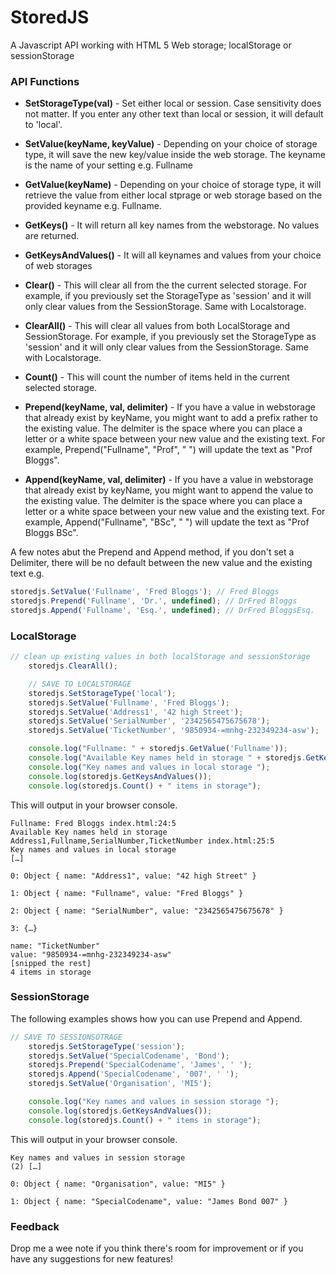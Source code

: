 # StoredJS

A Javascript API working with HTML 5 Web storage; localStorage or sessionStorage

### API Functions
- **SetStorageType(val)** - Set either local or session. Case sensitivity does not matter. 
If you enter any other text than local or session, it will default to 'local'.

- **SetValue(keyName, keyValue)** - Depending on your choice of storage type, it will save the new key/value inside the web storage. 
The keyname is the name of your setting e.g. Fullname

- **GetValue(keyName)** - Depending on your choice of storage type, it will retrieve the value from either local stprage or web storage based 
on the provided keyname e.g. Fullname.

- **GetKeys()** - It will return all key names from the webstorage. No values are returned.

- **GetKeysAndValues()** - It will all keynames and values from your choice of web storages

- **Clear()** - This will clear all from the the current selected storage. 
For example, if you previously set the StorageType as 'session' and 
it will only clear values from the SessionStorage. Same with Localstorage.

- **ClearAll()** - This will clear all values from both LocalStorage and SessionStorage. For example, if you previously set the StorageType as 'session' and 
it will only clear values from the SessionStorage. Same with Localstorage.

- **Count()** - This will count the number of items held in the current selected storage.

- **Prepend(keyName, val, delimiter)** - If you have a value in webstorage that already exist by keyName, 
you might want to add a prefix rather to the existing value. 
The delmiter is the space where you can place a letter or a white space between your new value 
and the existing text. For example, Prepend("Fullname", "Prof", " ") will update the text as "Prof Bloggs".

- **Append(keyName, val, delimiter)** - If you have a value in webstorage that already exist by keyName, 
you might want to append the value to the existing value. 
The delmiter is the space where you can place a letter or a white space between your new value 
and the existing text. For example, Append("Fullname", "BSc", " ") will update the text as "Prof Bloggs BSc".

A few notes abut the Prepend and Append method, if you don't set a Delimiter, there will be no default between the new 
value and the existing text e.g.

```javascript
storedjs.SetValue('Fullname', 'Fred Bloggs'); // Fred Bloggs
storedjs.Prepend('Fullname', 'Dr.', undefined); // DrFred Bloggs
storedjs.Append('Fullname', 'Esq.', undefined); // DrFred BloggsEsq.
```


### LocalStorage

```javascript
// clean up existing values in both localStorage and sessionStorage
    storedjs.ClearAll();

    // SAVE TO LOCALSTORAGE
    storedjs.SetStorageType('local');
    storedjs.SetValue('Fullname', 'Fred Bloggs');
    storedjs.SetValue('Address1', '42 high Street');
    storedjs.SetValue('SerialNumber', '2342565475675678');
    storedjs.SetValue('TicketNumber', '9850934-=mnhg-232349234-asw');

    console.log("Fullname: " + storedjs.GetValue('Fullname'));
    console.log("Available Key names held in storage " + storedjs.GetKeys());
    console.log("Key names and values in local storage ");
    console.log(storedjs.GetKeysAndValues());
    console.log(storedjs.Count() + " items in storage");
```

This will output in your browser console.
```text
Fullname: Fred Bloggs index.html:24:5
Available Key names held in storage Address1,Fullname,SerialNumber,TicketNumber index.html:25:5
Key names and values in local storage
[…]
​
0: Object { name: "Address1", value: "42 high Street" }

1: Object { name: "Fullname", value: "Fred Bloggs" }
​
2: Object { name: "SerialNumber", value: "2342565475675678" }
​
3: {…}
​​
name: "TicketNumber"
value: "9850934-=mnhg-232349234-asw"
[snipped the rest]
4 items in storage
````

### SessionStorage

The following examples shows how you can use Prepend and Append.

```javascript
// SAVE TO SESSIONSOTRAGE
    storedjs.SetStorageType('session');
    storedjs.SetValue('SpecialCodename', 'Bond');
    storedjs.Prepend('SpecialCodename', 'James', ' ');
    storedjs.Append('SpecialCodename', '007', ' ');
    storedjs.SetValue('Organisation', 'MI5');

    console.log("Key names and values in session storage ");
    console.log(storedjs.GetKeysAndValues());
    console.log(storedjs.Count() + " items in storage");
```

This will output in your browser console.
```text
Key names and values in session storage
(2) […]
​
0: Object { name: "Organisation", value: "MI5" }
​
1: Object { name: "SpecialCodename", value: "James Bond 007" }
````

### Feedback
Drop me a wee note if you think there's room for improvement or 
if you have any suggestions for new features!